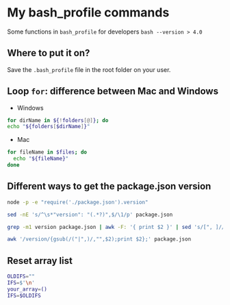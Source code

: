 # My bash_profile commands

Some functions in `bash_profile` for developers `bash --version > 4.0`


## Where to put it on?

Save the `.bash_profile` file in the root folder on your user.


## Loop `for`: difference between Mac and Windows

- Windows

```bash
for dirName in ${!folders[@]}; do
echo "${folders[$dirName]}"
```

- Mac

```bash
for fileName in $files; do
  echo "${fileName}"
done
```


## Different ways to get the package.json version

```bash
node -p -e "require('./package.json').version"
```

```bash
sed -nE 's/^\s*"version": "(.*?)",$/\1/p' package.json
```

```bash
grep -m1 version package.json | awk -F: '{ print $2 }' | sed 's/[", ]//g'
```

```bash
awk '/version/{gsub(/("|",)/,"",$2);print $2};' package.json
```


## Reset array list

```bash
OLDIFS=""
IFS=$'\n'
your_array=()
IFS=$OLDIFS
```

